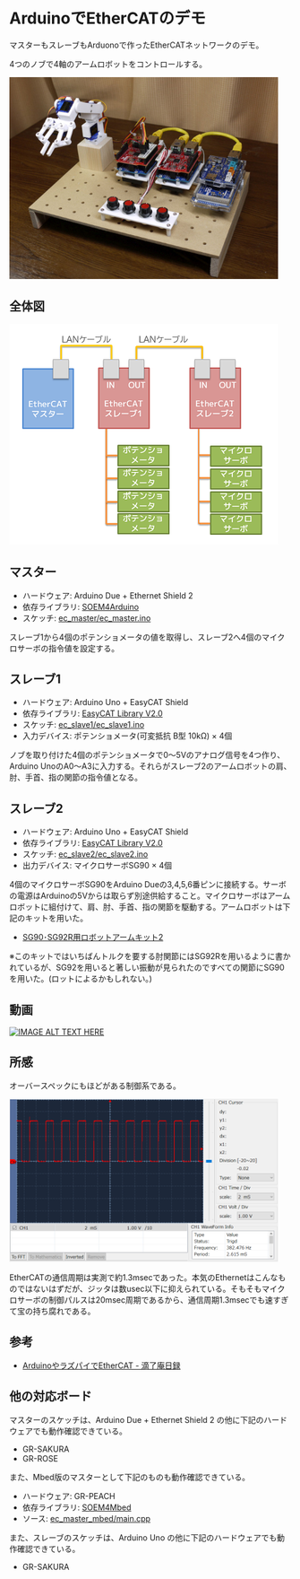 # ArduinoでEtherCATのデモ

マスターもスレーブもArduonoで作ったEtherCATネットワークのデモ。

4つのノブで4軸のアームロボットをコントロールする。

<img src="photo.jpg" width="480">

## 全体図
![全体図](overview.png)

## マスター
- ハードウェア: Arduino Due + Ethernet Shield 2
- 依存ライブラリ: [SOEM4Arduino](https://github.com/lipoyang/SOEM4Arduino)
- スケッチ: [ec_master/ec_master.ino](ec_master/ec_master.ino)

スレーブ1から4個のポテンショメータの値を取得し、スレーブ2へ4個のマイクロサーボの指令値を設定する。

## スレーブ1
- ハードウェア: Arduino Uno + EasyCAT Shield
- 依存ライブラリ: [EasyCAT Library V2.0](https://www.bausano.net/en/hardware/ethercat-e-arduino/easycat.html)
- スケッチ: [ec_slave1/ec_slave1.ino](ec_slave1/ec_slave1.ino)
- 入力デバイス: ポテンショメータ(可変抵抗 B型 10kΩ) × 4個

ノブを取り付けた4個のポテンショメータで0～5Vのアナログ信号を4つ作り、Arduino UnoのA0～A3に入力する。それらがスレーブ2のアームロボットの肩、肘、手首、指の関節の指令値となる。

## スレーブ2
- ハードウェア: Arduino Uno + EasyCAT Shield
- 依存ライブラリ: [EasyCAT Library V2.0](https://www.bausano.net/en/hardware/ethercat-e-arduino/easycat.html)
- スケッチ: [ec_slave2/ec_slave2.ino](ec_slave2/ec_slave2.ino)
- 出力デバイス: マイクロサーボSG90 × 4個

4個のマイクロサーボSG90をArduino Dueの3,4,5,6番ピンに接続する。サーボの電源はArduinoの5Vからは取らず別途供給すること。マイクロサーボはアームロボットに組付けて、肩、肘、手首、指の関節を駆動する。アームロボットは下記のキットを用いた。
- [SG90･SG92R用ロボットアームキット2](https://www.amazon.co.jp/dp/B07ZCV7NTC/)  

※このキットではいちばんトルクを要する肘関節にはSG92Rを用いるように書かれているが、SG92を用いると著しい振動が見られたのですべての関節にSG90を用いた。(ロットによるかもしれない。)

## 動画
[![IMAGE ALT TEXT HERE](https://img.youtube.com/vi/RXTnEujWb5Q/0.jpg)](https://www.youtube.com/watch?v=RXTnEujWb5Q)

## 所感
オーバースペックにもほどがある制御系である。

<img src="wave.png" width="480">

EtherCATの通信周期は実測で約1.3msecであった。本気のEthernetはこんなものではないはずだが、ジッタは数usec以下に抑えられている。そもそもマイクロサーボの制御パルスは20msec周期であるから、通信周期1.3msecでも速すぎて宝の持ち腐れである。

## 参考
- [ArduinoやラズパイでEtherCAT - 滴了庵日録](https://lipoyang.hatenablog.com/entry/2019/08/13/125008)

## 他の対応ボード
マスターのスケッチは、Arduino Due + Ethernet Shield 2 の他に下記のハードウェアでも動作確認できている。
* GR-SAKURA
* GR-ROSE

また、Mbed版のマスターとして下記のものも動作確認できている。
- ハードウェア: GR-PEACH
- 依存ライブラリ: [SOEM4Mbed](https://github.com/lipoyang/SOEM4Mbed)
- ソース: [ec_master_mbed/main.cpp](ec_master_mbed/main.cpp)

また、スレーブのスケッチは、Arduino Uno の他に下記のハードウェアでも動作確認できている。

* GR-SAKURA

